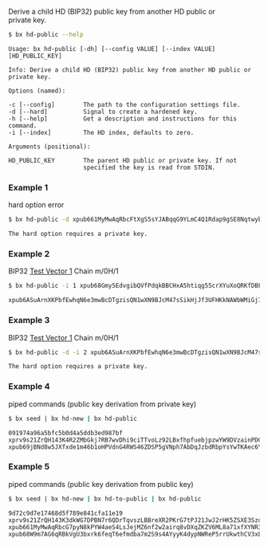 Derive a child HD (BIP32) public key from another HD public or     
private key.
```sh
$ bx hd-public --help
```
```
Usage: bx hd-public [-dh] [--config VALUE] [--index VALUE]               
[HD_PUBLIC_KEY]                                                          

Info: Derive a child HD (BIP32) public key from another HD public or     
private key.                                                             

Options (named):

-c [--config]        The path to the configuration settings file.        
-d [--hard]          Signal to create a hardened key.                    
-h [--help]          Get a description and instructions for this command.
-i [--index]         The HD index, defaults to zero.                     

Arguments (positional):

HD_PUBLIC_KEY        The parent HD public or private key. If not         
                     specified the key is read from STDIN. 
```
### Example 1
hard option error
```sh
$ bx hd-public -d xpub661MyMwAqRbcFtXgS5sYJABqqG9YLmC4Q1Rdap9gSE8NqtwybGhePY2gZ29ESFjqJoCu1Rupje8YtGqsefD265TMg7usUDFdp6W1EGMcet8
```
```
The hard option requires a private key.
```
### Example 2
BIP32 [Test Vector 1](https://github.com/bitcoin/bips/blob/master/bip-0032.mediawiki#test-vector-1) Chain m/0H/1
```sh
$ bx hd-public -i 1 xpub68Gmy5EdvgibQVfPdqkBBCHxA5htiqg55crXYuXoQRKfDBFA1WEjWgP6LHhwBZeNK1VTsfTFUHCdrfp1bgwQ9xv5ski8PX9rL2dZXvgGDnw
```
```
xpub6ASuArnXKPbfEwhqN6e3mwBcDTgzisQN1wXN9BJcM47sSikHjJf3UFHKkNAWbWMiGj7Wf5uMash7SyYq527Hqck2AxYysAA7xmALppuCkwQ
```
### Example 3
BIP32 [Test Vector 1](https://github.com/bitcoin/bips/blob/master/bip-0032.mediawiki#test-vector-1) Chain m/0H/1
```sh
$ bx hd-public -d -i 2 xpub6ASuArnXKPbfEwhqN6e3mwBcDTgzisQN1wXN9BJcM47sSikHjJf3UFHKkNAWbWMiGj7Wf5uMash7SyYq527Hqck2AxYysAA7xmALppuCkwQ
```
```
The hard option requires a private key.
```
### Example 4
piped commands (public key derivation from private key)
```sh
$ bx seed | bx hd-new | bx hd-public
```
```
091974a96a5bfc5b0d4a5ddb3ed987bf
xprv9s21ZrQH143K4R2ZMbGkj7RB7wvDhi9ciTTvoLz92LBxfhpfuebjpzwYW9DVzainPDChhipGuEpyfV76ntw51v95FNBnEhHAgiLsJ9DaR9m
xpub69jBNd8w5JXfxde1m46b1oHPVdnG4RWS46ZDSP5gVNph7AbDqJzbdRbpYsYwTKAec6YSMMZEZNXLDDtNQcvVaYHgdSuZkCnqCaTM4PxXBZ2
```
### Example 5
piped commands (public key derivation from public key)
```sh
$ bx seed | bx hd-new | bx hd-to-public | bx hd-public
```
```
9d72c9d7e17468d5f789e841cfa11e19
xprv9s21ZrQH143K3dkWG7DPBN7r6QDrTqvszLBBreXR2PKrG7tPJ21JwJ2rHK5ZSXE3SzoSuzZ5twjJPTYhSCTZgjje2Ueg4TJDpXRikxa9mrk
xpub661MyMwAqRbcG7pyN8kPYW4aeS4LsJejMZ6nf2w2airq8vDXqZKZV6ML8a71xfXYNR3ZktB2oF8smPmprPaXuMZ5wStSfcKpUvjorwKugxu
xpub68W9m7AG6qRBkVgU3bxrk6feqT6efmdba7m2S9s4AYyyK4dypNWReP5rrUkwthCV3xLhhx65xnJ7eg7j4CK7jv4mKtNRGeNuXxZSQQh883V
```